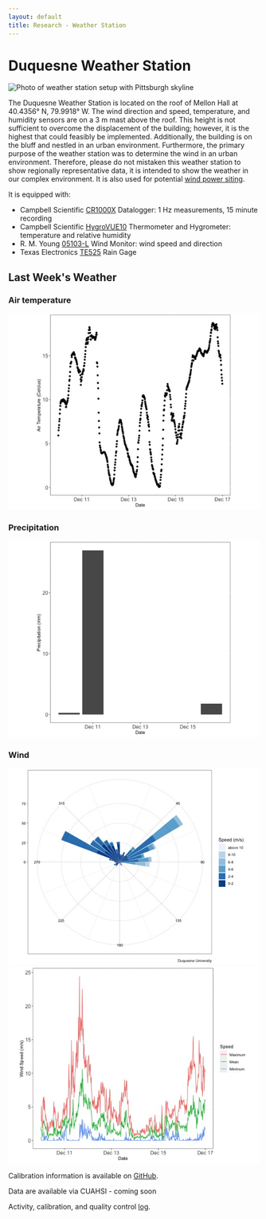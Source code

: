 ```yaml
---
layout: default
title: Research - Weather Station
---
```

# Duquesne Weather Station  
![Photo of weather station setup with Pittsburgh skyline](https://duq.box.com/shared/static/yoxmh9w3q1fj24jy5tv5jwxv2bxsav2d.jpg)  

The Duquesne Weather Station is located on the roof of Mellon Hall at 40.4356&#176; N, 79.9918&#176; W.  The wind direction and speed, temperature, and humidity sensors are on a 3 m mast above the roof.  This height is not sufficient to overcome the displacement of the building; however, it is the highest that could feasibly be implemented.  Additionally, the building is on the bluff and nestled in an urban environment.  Furthermore, the primary purpose of the weather station was to determine the wind in an urban environment.  Therefore, please do not mistaken this weather station to show regionally representative data, it is intended to show the weather in our complex environment.  It is also used for potential [wind power siting](/wind.html).

It is equipped with:  
- Campbell Scientific [CR1000X](https://www.campbellsci.com/cr1000x) Datalogger: 1 Hz measurements, 15 minute recording  
- Campbell Scientific [HygroVUE10](https://www.campbellsci.com/hygrovue10) Thermometer and Hygrometer: temperature and relative humidity  
- R. M. Young [05103-L](https://www.campbellsci.com/05103-l) Wind Monitor: wind speed and direction  
- Texas Electronics [TE525](https://www.campbellsci.com/te525-l) Rain Gage  

## Last Week's Weather  
### Air temperature  
![plot of air temperature](https://raw.githubusercontent.com/hydro-lab/wind-power/main/airtemp.jpg)  

### Precipitation  
![plot of precipitation](https://raw.githubusercontent.com/hydro-lab/wind-power/main/precip.jpg)  

### Wind  
![wind rose](https://raw.githubusercontent.com/hydro-lab/wind-power/main/windrose.jpg)  
![plot of minimum, mean, and maximum wind speed](https://raw.githubusercontent.com/hydro-lab/wind-power/main/windline.jpg)  

Calibration information is available on [GitHub](https://github.com/hydro-lab/wind-power/blob/main/CalibrationFiles-WindStationsDUQ.pdf).  

Data are available via CUAHSI - coming soon  

Activity, calibration, and quality control [log](/mellonhalllog.csv).  
